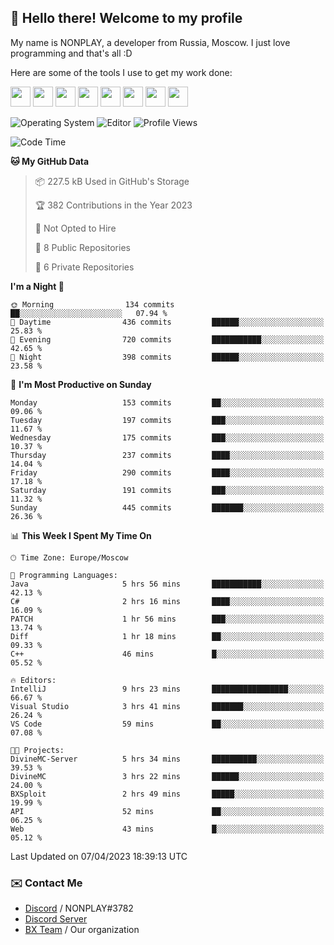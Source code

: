 ## :wave: Hello there! Welcome to my profile

My name is NONPLAY, a developer from Russia, Moscow. I just love programming and that's all :D

Here are some of the tools I use to get my work done:

<kbd><img height="32" src="https://img.icons8.com/color/2x/visual-studio-code-2019.png"></kbd>
<kbd><img height="32" src="https://img.icons8.com/color/2x/linux.png"></kbd>
<kbd><img height="32" src="https://img.icons8.com/fluent/2x/console.png"></kbd>
<kbd><img height="32" src="https://img.icons8.com/color/2x/open-source.png"></kbd>
<kbd><img height="32" src="https://img.icons8.com/color/2x/git.png"></kbd>
<kbd><img height="32" src="https://img.icons8.com/color/2x/nginx.png"></kbd>
<a href="?#gh-light-mode-only"><kbd><img height="32" src="https://img.icons8.com/metro/2x/mysql.png"></kbd></a>
<a href="?#gh-dark-mode-only"><kbd><img height="32" src="https://img.icons8.com/FFFFFF/metro/2x/mysql.png"></kbd></a>

![Operating System](https://img.shields.io/badge/OS-Windows%2010%20Pro-informational?style=for-the-badge&logo=Windows&logoColor=white&color=007ec6)
![Editor](https://img.shields.io/badge/Editor-VS%20Code-informational?style=for-the-badge&logo=Visual%20Studio%20Code&logoColor=white&color=007ec6)
![Profile Views](https://komarev.com/ghpvc/?username=NONPLAYT&color=blue&style=for-the-badge)

<!--START_SECTION:waka-->
![Code Time](http://img.shields.io/badge/Code%20Time-115%20hrs%2024%20mins-blue)

**🐱 My GitHub Data** 

> 📦 227.5 kB Used in GitHub's Storage 
 > 
> 🏆 382 Contributions in the Year 2023
 > 
> 🚫 Not Opted to Hire
 > 
> 📜 8 Public Repositories 
 > 
> 🔑 6 Private Repositories 
 > 
**I'm a Night 🦉** 

```text
🌞 Morning                134 commits         ██░░░░░░░░░░░░░░░░░░░░░░░   07.94 % 
🌆 Daytime                436 commits         ██████░░░░░░░░░░░░░░░░░░░   25.83 % 
🌃 Evening                720 commits         ███████████░░░░░░░░░░░░░░   42.65 % 
🌙 Night                  398 commits         ██████░░░░░░░░░░░░░░░░░░░   23.58 % 
```
📅 **I'm Most Productive on Sunday** 

```text
Monday                   153 commits         ██░░░░░░░░░░░░░░░░░░░░░░░   09.06 % 
Tuesday                  197 commits         ███░░░░░░░░░░░░░░░░░░░░░░   11.67 % 
Wednesday                175 commits         ███░░░░░░░░░░░░░░░░░░░░░░   10.37 % 
Thursday                 237 commits         ████░░░░░░░░░░░░░░░░░░░░░   14.04 % 
Friday                   290 commits         ████░░░░░░░░░░░░░░░░░░░░░   17.18 % 
Saturday                 191 commits         ███░░░░░░░░░░░░░░░░░░░░░░   11.32 % 
Sunday                   445 commits         ███████░░░░░░░░░░░░░░░░░░   26.36 % 
```


📊 **This Week I Spent My Time On** 

```text
🕑︎ Time Zone: Europe/Moscow

💬 Programming Languages: 
Java                     5 hrs 56 mins       ███████████░░░░░░░░░░░░░░   42.13 % 
C#                       2 hrs 16 mins       ████░░░░░░░░░░░░░░░░░░░░░   16.09 % 
PATCH                    1 hr 56 mins        ███░░░░░░░░░░░░░░░░░░░░░░   13.74 % 
Diff                     1 hr 18 mins        ██░░░░░░░░░░░░░░░░░░░░░░░   09.33 % 
C++                      46 mins             █░░░░░░░░░░░░░░░░░░░░░░░░   05.52 % 

🔥 Editors: 
IntelliJ                 9 hrs 23 mins       █████████████████░░░░░░░░   66.67 % 
Visual Studio            3 hrs 41 mins       ███████░░░░░░░░░░░░░░░░░░   26.24 % 
VS Code                  59 mins             ██░░░░░░░░░░░░░░░░░░░░░░░   07.08 % 

🐱‍💻 Projects: 
DivineMC-Server          5 hrs 34 mins       ██████████░░░░░░░░░░░░░░░   39.53 % 
DivineMC                 3 hrs 22 mins       ██████░░░░░░░░░░░░░░░░░░░   24.00 % 
BXSploit                 2 hrs 49 mins       █████░░░░░░░░░░░░░░░░░░░░   19.99 % 
API                      52 mins             ██░░░░░░░░░░░░░░░░░░░░░░░   06.25 % 
Web                      43 mins             █░░░░░░░░░░░░░░░░░░░░░░░░   05.12 % 
```


 Last Updated on 07/04/2023 18:39:13 UTC
<!--END_SECTION:waka-->

### ✉️ Contact Me

- [Discord](https://discord.com/users/597087584090587177) / NONPLAY#3782
- [Discord Server](https://discord.gg/p7cxhw7E2M)
- [BX Team](https://github.com/BX-Team) / Our organization
